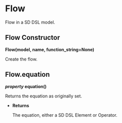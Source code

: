# Flow

Flow in a SD DSL model.
## Flow Constructor

**Flow(model, name, function_string=None)**

Create the flow.

## Flow.equation

**_property_ equation()**

Returns the equation as originally set.

* **Returns**

    The equation, either a SD DSL Element or Operator.
